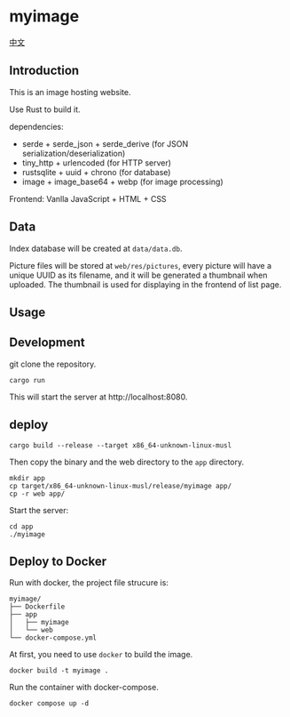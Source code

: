 # myimage

[中文](README_zh.md)

## Introduction

This is an image hosting website.

Use Rust to build it.

dependencies:

- serde + serde_json + serde_derive (for JSON serialization/deserialization)
- tiny_http + urlencoded (for HTTP server)
- rustsqlite + uuid + chrono (for database)
- image + image_base64 + webp (for image processing)

Frontend: Vanlla JavaScript + HTML + CSS

## Data

Index database will be created at `data/data.db`.

Picture files will be stored at `web/res/pictures`, every picture will have a unique UUID as its filename, and it will be generated a thumbnail when uploaded. The thumbnail is used for displaying in the frontend of list page.

## Usage

## Development

git clone the repository.

```
cargo run
```

This will start the server at http://localhost:8080.


## deploy

```
cargo build --release --target x86_64-unknown-linux-musl
```

Then copy the binary and the web directory to the `app` directory.

```
mkdir app
cp target/x86_64-unknown-linux-musl/release/myimage app/
cp -r web app/
```

Start the server:

```
cd app
./myimage
```

## Deploy to Docker

Run with docker, the project file strucure is:

```
myimage/
├── Dockerfile
├── app
│   ├── myimage
│   └── web
└── docker-compose.yml
```

At first, you need to use `docker` to build the image.

```
docker build -t myimage .
```

Run the container with docker-compose.

```
docker compose up -d
```


